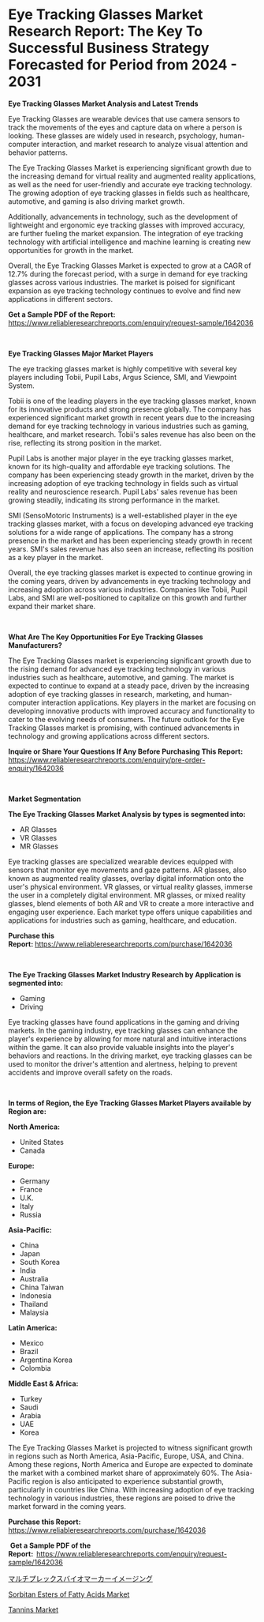 <p><h1>Eye Tracking Glasses Market Research Report: The Key To Successful Business Strategy Forecasted for Period from 2024 - 2031</h1></p><p><strong>Eye Tracking Glasses Market Analysis and Latest Trends</strong></p>
<p><p>Eye Tracking Glasses are wearable devices that use camera sensors to track the movements of the eyes and capture data on where a person is looking. These glasses are widely used in research, psychology, human-computer interaction, and market research to analyze visual attention and behavior patterns.</p><p>The Eye Tracking Glasses Market is experiencing significant growth due to the increasing demand for virtual reality and augmented reality applications, as well as the need for user-friendly and accurate eye tracking technology. The growing adoption of eye tracking glasses in fields such as healthcare, automotive, and gaming is also driving market growth.</p><p>Additionally, advancements in technology, such as the development of lightweight and ergonomic eye tracking glasses with improved accuracy, are further fueling the market expansion. The integration of eye tracking technology with artificial intelligence and machine learning is creating new opportunities for growth in the market.</p><p>Overall, the Eye Tracking Glasses Market is expected to grow at a CAGR of 12.7% during the forecast period, with a surge in demand for eye tracking glasses across various industries. The market is poised for significant expansion as eye tracking technology continues to evolve and find new applications in different sectors.</p></p>
<p><strong>Get a Sample PDF of the Report:&nbsp;</strong> <a href="https://www.reliableresearchreports.com/enquiry/request-sample/1642036">https://www.reliableresearchreports.com/enquiry/request-sample/1642036</a></p>
<p>&nbsp;</p>
<p><strong>Eye Tracking Glasses Major Market Players</strong></p>
<p><p>The eye tracking glasses market is highly competitive with several key players including Tobii, Pupil Labs, Argus Science, SMI, and Viewpoint System. </p><p>Tobii is one of the leading players in the eye tracking glasses market, known for its innovative products and strong presence globally. The company has experienced significant market growth in recent years due to the increasing demand for eye tracking technology in various industries such as gaming, healthcare, and market research. Tobii's sales revenue has also been on the rise, reflecting its strong position in the market.</p><p>Pupil Labs is another major player in the eye tracking glasses market, known for its high-quality and affordable eye tracking solutions. The company has been experiencing steady growth in the market, driven by the increasing adoption of eye tracking technology in fields such as virtual reality and neuroscience research. Pupil Labs' sales revenue has been growing steadily, indicating its strong performance in the market.</p><p>SMI (SensoMotoric Instruments) is a well-established player in the eye tracking glasses market, with a focus on developing advanced eye tracking solutions for a wide range of applications. The company has a strong presence in the market and has been experiencing steady growth in recent years. SMI's sales revenue has also seen an increase, reflecting its position as a key player in the market.</p><p>Overall, the eye tracking glasses market is expected to continue growing in the coming years, driven by advancements in eye tracking technology and increasing adoption across various industries. Companies like Tobii, Pupil Labs, and SMI are well-positioned to capitalize on this growth and further expand their market share.</p></p>
<p>&nbsp;</p>
<p><strong>What Are The Key Opportunities For Eye Tracking Glasses Manufacturers?</strong></p>
<p><p>The Eye Tracking Glasses market is experiencing significant growth due to the rising demand for advanced eye tracking technology in various industries such as healthcare, automotive, and gaming. The market is expected to continue to expand at a steady pace, driven by the increasing adoption of eye tracking glasses in research, marketing, and human-computer interaction applications. Key players in the market are focusing on developing innovative products with improved accuracy and functionality to cater to the evolving needs of consumers. The future outlook for the Eye Tracking Glasses market is promising, with continued advancements in technology and growing applications across different sectors.</p></p>
<p><strong>Inquire or Share Your Questions If Any Before Purchasing This Report:</strong> <a href="https://www.reliableresearchreports.com/enquiry/pre-order-enquiry/1642036">https://www.reliableresearchreports.com/enquiry/pre-order-enquiry/1642036</a></p>
<p>&nbsp;</p>
<p><strong>Market Segmentation</strong></p>
<p><strong>The Eye Tracking Glasses Market Analysis by types is segmented into:</strong></p>
<p><ul><li>AR Glasses</li><li>VR Glasses</li><li>MR Glasses</li></ul></p>
<p><p>Eye tracking glasses are specialized wearable devices equipped with sensors that monitor eye movements and gaze patterns. AR glasses, also known as augmented reality glasses, overlay digital information onto the user's physical environment. VR glasses, or virtual reality glasses, immerse the user in a completely digital environment. MR glasses, or mixed reality glasses, blend elements of both AR and VR to create a more interactive and engaging user experience. Each market type offers unique capabilities and applications for industries such as gaming, healthcare, and education.</p></p>
<p><strong>Purchase this Report:&nbsp;</strong><a href="https://www.reliableresearchreports.com/purchase/1642036">https://www.reliableresearchreports.com/purchase/1642036</a></p>
<p>&nbsp;</p>
<p><strong>The Eye Tracking Glasses Market Industry Research by Application is segmented into:</strong></p>
<p><ul><li>Gaming</li><li>Driving</li></ul></p>
<p><p>Eye tracking glasses have found applications in the gaming and driving markets. In the gaming industry, eye tracking glasses can enhance the player's experience by allowing for more natural and intuitive interactions within the game. It can also provide valuable insights into the player's behaviors and reactions. In the driving market, eye tracking glasses can be used to monitor the driver's attention and alertness, helping to prevent accidents and improve overall safety on the roads.</p></p>
<p>&nbsp;</p>
<p><strong>In terms of Region, the Eye Tracking Glasses Market Players available by Region are:</strong></p>
<p>
    <p> <strong> North America: </strong>
        <ul>
            <li>United States</li>
            <li>Canada</li>
        </ul>
        </p> 
    <p> <strong> Europe: </strong>
        <ul>
            <li>Germany</li>
            <li>France</li>
            <li>U.K.</li>
            <li>Italy</li>
            <li>Russia</li>
        </ul>
        </p> 
    <p> <strong> Asia-Pacific: </strong>
        <ul>
            <li>China</li>
            <li>Japan</li>
            <li>South Korea</li>
            <li>India</li>
            <li>Australia</li>
            <li>China Taiwan</li>
            <li>Indonesia</li>
            <li>Thailand</li>
            <li>Malaysia</li>
        </ul>
        </p> 
    <p> <strong> Latin America: </strong>
        <ul>
            <li>Mexico</li>
            <li>Brazil</li>
            <li>Argentina Korea</li>
            <li>Colombia</li>
        </ul>
        </p> 
    <p> <strong> Middle East & Africa: </strong>
        <ul>
            <li>Turkey</li>
            <li>Saudi</li>
            <li>Arabia</li>
            <li>UAE</li>
            <li>Korea</li>
        </ul>
    </p>
    </p>
<p><p>The Eye Tracking Glasses Market is projected to witness significant growth in regions such as North America, Asia-Pacific, Europe, USA, and China. Among these regions, North America and Europe are expected to dominate the market with a combined market share of approximately 60%. The Asia-Pacific region is also anticipated to experience substantial growth, particularly in countries like China. With increasing adoption of eye tracking technology in various industries, these regions are poised to drive the market forward in the coming years.</p></p>
<p><strong>Purchase this Report: </strong><a href="https://www.reliableresearchreports.com/purchase/1642036">https://www.reliableresearchreports.com/purchase/1642036</a></p>
<p>&nbsp;<strong>Get a Sample PDF of the Report:&nbsp;&nbsp;</strong><a href="https://www.reliableresearchreports.com/enquiry/request-sample/1642036">https://www.reliableresearchreports.com/enquiry/request-sample/1642036</a></p>
<p><strong></strong></p>
<p><p><a href="https://github.com/SarahFahey88/Market-Research-Report-List-1/blob/main/86953146187.md">マルチプレックスバイオマーカーイメージング</a></p><p><a href="https://github.com/myacatherineblakecaczo9vcsw/Market-Research-Report-List-1/blob/main/sorbitan-esters-of-fatty-acids-market.md">Sorbitan Esters of Fatty Acids Market</a></p><p><a href="https://github.com/okotobwrhuteie/Market-Research-Report-List-1/blob/main/tannins-market.md">Tannins Market</a></p></p>
